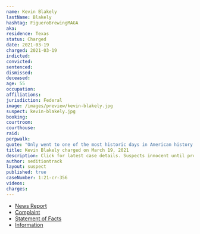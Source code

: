 ```yaml
---
name: Kevin Blakely
lastName: Blakely
hashtag: FigueroBrewingMAGA
aka:
residence: Texas
status: Charged
date: 2021-03-19
charged: 2021-03-19
indicted:
convicted:
sentenced:
dismissed:
deceased:
age: 55
occupation:
affiliations:
jurisdiction: Federal
image: /images/preview/kevin-blakely.jpg
suspect: kevin-blakely.jpg
booking:
courtroom:
courthouse:
raid:
perpwalk:
quote: "Only went to one of the most historic days in American history with one of the biggest crowds ever seen Trumps [sic] epic speech live and close up. ... 1/6/21 for life"
title: Kevin Blakely charged on March 19, 2021
description: Click for latest case details. Suspects innocent until proven guilty.
author: seditiontrack
layout: suspect
published: true
caseNumber: 1:21-cr-356
videos:
charges:
---
```


- [News Report](https://www.nbcdfw.com/news/local/mckinney-man-linked-to-capitol-riot-using-gps-data-court-document-says/2584604/)
- [Complaint](https://www.justice.gov/usao-dc/case-multi-defendant/file/1380351/download)
- [Statement of Facts](https://www.justice.gov/usao-dc/case-multi-defendant/file/1380356/download)
- [Information](https://www.justice.gov/usao-dc/case-multi-defendant/file/1394051/download)
